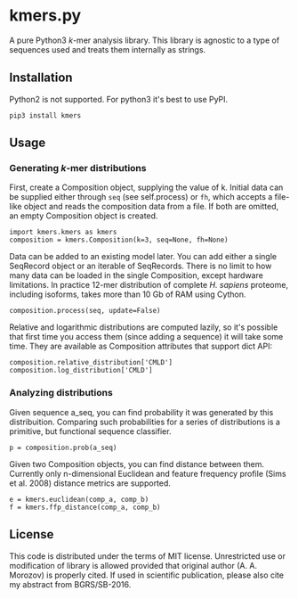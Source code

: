 # kmers.py

A pure Python3 *k*-mer analysis library.
This library is agnostic to a type of sequences used and treats them
internally as strings.
## Installation
Python2 is not supported. For python3 it's best to use PyPI.

    pip3 install kmers

## Usage

### Generating *k*-mer distributions

First, create a Composition object, supplying the value of k.
Initial data can be supplied either through `seq` (see self.process) or
`fh`, which accepts a file-like object and reads the composition data
from a file. If both are omitted, an empty Composition object is
created.

    import kmers.kmers as kmers
    composition = kmers.Composition(k=3, seq=None, fh=None)

Data can be added to an existing model later. You can add either a
single SeqRecord object or an iterable of SeqRecords. There is no limit
to how many data can be loaded in the single Composition, except
hardware limitations. In practice 12-mer distribution of complete *H.
sapiens* proteome, including isoforms, takes more than 10 Gb of RAM
using Cython.

    composition.process(seq, update=False)

Relative and logarithmic distributions are computed lazily, so it's
possible that first time you access them (since adding a sequence) it
will take some time. They are available as Composition attributes that
support dict API:

    composition.relative_distribution['CMLD']
    composition.log_distribution['CMLD']

### Analyzing distributions
Given sequence a_seq, you can find probability it was generated by this distribuition.
Comparing such probabilities for a series of distributions is a primitive,
but functional sequence classifier.

    p = composition.prob(a_seq)

Given two Composition objects, you can find distance between them. Currently only n-dimensional Euclidean  and
feature frequency profile (Sims et al. 2008) distance metrics are supported.

    e = kmers.euclidean(comp_a, comp_b)
    f = kmers.ffp_distance(comp_a, comp_b)

## License
This code is distributed under the terms of MIT license.
Unrestricted use or modification of library is allowed provided that original author (A. A. Morozov) is properly cited.
If used in scientific publication, please also cite my abstract from BGRS/SB-2016.
